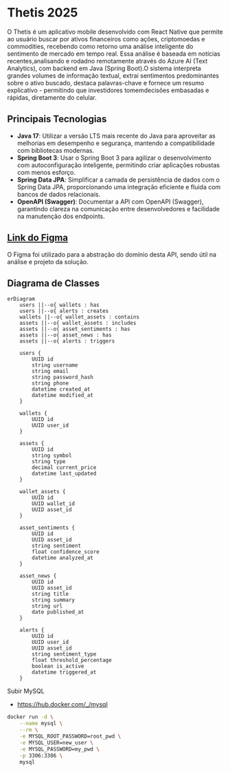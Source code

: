 # Thetis 2025

O Thetis é um aplicativo mobile desenvolvido com React Native que permite ao usuário buscar por ativos financeiros como ações, criptomoedas e commodities, recebendo como retorno uma análise inteligente do sentimento de mercado em tempo real. Essa análise é baseada em notícias recentes,analisando e rodadno remotamente através do Azure AI (Text Analytics), com backend em Java (Spring Boot).O sistema interpreta grandes volumes de informação textual, extrai sentimentos predominantes sobre o ativo buscado, destaca palavras-chave e fornece um resumo explicativo - permitindo que investidores tomemdecisões embasadas e rápidas, diretamente do celular.

## Principais Tecnologias

- **Java 17**: Utilizar a versão LTS mais recente do Java para aproveitar as melhorias em desempenho e segurança, mantendo a compatibilidade com bibliotecas modernas.
- **Spring Boot 3**: Usar o Spring Boot 3 para agilizar o desenvolvimento com autoconfiguração inteligente, permitindo criar aplicações robustas com menos esforço.
- **Spring Data JPA**: Simplificar a camada de persistência de dados com o Spring Data JPA, proporcionando uma integração eficiente e fluida com bancos de dados relacionais.
- **OpenAPI (Swagger)**: Documentar a API com OpenAPI (Swagger), garantindo clareza na comunicação entre desenvolvedores e facilidade na manutenção dos endpoints.

## [Link do Figma]()

O Figma foi utilizado para a abstração do domínio desta API, sendo útil na análise e projeto da solução.

## Diagrama de Classes

```mermaid
erDiagram
    users ||--o{ wallets : has
    users ||--o{ alerts : creates
    wallets ||--o{ wallet_assets : contains
    assets ||--o{ wallet_assets : includes
    assets ||--o{ asset_sentiments : has
    assets ||--o{ asset_news : has
    assets ||--o{ alerts : triggers
    
    users {
        UUID id
        string username
        string email
        string password_hash
        string phone
        datetime created_at
        datetime modified_at
    }

    wallets {
        UUID id
        UUID user_id
    }

    assets {
        UUID id
        string symbol
        string type
        decimal current_price
        datetime last_updated
    }

    wallet_assets {
        UUID id
        UUID wallet_id
        UUID asset_id
    }

    asset_sentiments {
        UUID id
        UUID asset_id
        string sentiment
        float confidence_score
        datetime analyzed_at
    }

    asset_news {
        UUID id
        UUID asset_id
        string title
        string summary
        string url
        date published_at
    }

    alerts {
        UUID id
        UUID user_id
        UUID asset_id
        string sentiment_type
        float threshold_percentage
        boolean is_active
        datetime triggered_at
    }
```

Subir MySQL

- https://hub.docker.com/_/mysql

```sh
docker run -d \
    --name mysql \
    --rm \
    -e MYSQL_ROOT_PASSWORD=root_pwd \
    -e MYSQL_USER=new_user \
    -e MYSQL_PASSWORD=my_pwd \
    -p 3306:3306 \
    mysql
```
